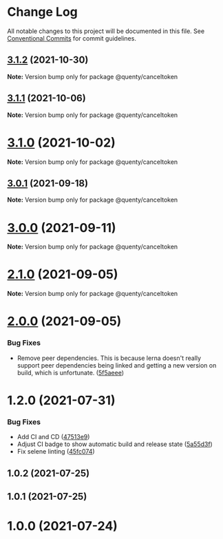 # Change Log

All notable changes to this project will be documented in this file.
See [Conventional Commits](https://conventionalcommits.org) for commit guidelines.

## [3.1.2](https://github.com/Quenty/NevermoreEngine/compare/@quenty/canceltoken@3.1.1...@quenty/canceltoken@3.1.2) (2021-10-30)

**Note:** Version bump only for package @quenty/canceltoken





## [3.1.1](https://github.com/Quenty/NevermoreEngine/compare/@quenty/canceltoken@3.1.0...@quenty/canceltoken@3.1.1) (2021-10-06)

**Note:** Version bump only for package @quenty/canceltoken





# [3.1.0](https://github.com/Quenty/NevermoreEngine/compare/@quenty/canceltoken@3.0.1...@quenty/canceltoken@3.1.0) (2021-10-02)

**Note:** Version bump only for package @quenty/canceltoken





## [3.0.1](https://github.com/Quenty/NevermoreEngine/compare/@quenty/canceltoken@3.0.0...@quenty/canceltoken@3.0.1) (2021-09-18)

**Note:** Version bump only for package @quenty/canceltoken





# [3.0.0](https://github.com/Quenty/NevermoreEngine/compare/@quenty/canceltoken@2.1.0...@quenty/canceltoken@3.0.0) (2021-09-11)

**Note:** Version bump only for package @quenty/canceltoken





# [2.1.0](https://github.com/Quenty/NevermoreEngine/compare/@quenty/canceltoken@2.0.0...@quenty/canceltoken@2.1.0) (2021-09-05)

**Note:** Version bump only for package @quenty/canceltoken





# [2.0.0](https://github.com/Quenty/NevermoreEngine/compare/@quenty/canceltoken@1.2.0...@quenty/canceltoken@2.0.0) (2021-09-05)


### Bug Fixes

* Remove peer dependencies. This is because lerna doesn't really support peer dependencies being linked and getting a new version on build, which is unfortunate. ([5f5aeee](https://github.com/Quenty/NevermoreEngine/commit/5f5aeeea8de9975435309e53679f0ef7064f9dd0))





# 1.2.0 (2021-07-31)


### Bug Fixes

* Add CI and CD ([47513e9](https://github.com/Quenty/NevermoreEngine/commit/47513e9b568162707534af132396dd8756947dd3))
* Adjust CI badge to show automatic build and release state ([5a55d3f](https://github.com/Quenty/NevermoreEngine/commit/5a55d3f19bf8d66a760d67da9b56ed47fab74656))
* Fix selene linting ([45fc074](https://github.com/Quenty/NevermoreEngine/commit/45fc07489ee59127ac6582689f19a0e87c1e5b5a))



## 1.0.2 (2021-07-25)



## 1.0.1 (2021-07-25)



# 1.0.0 (2021-07-24)
